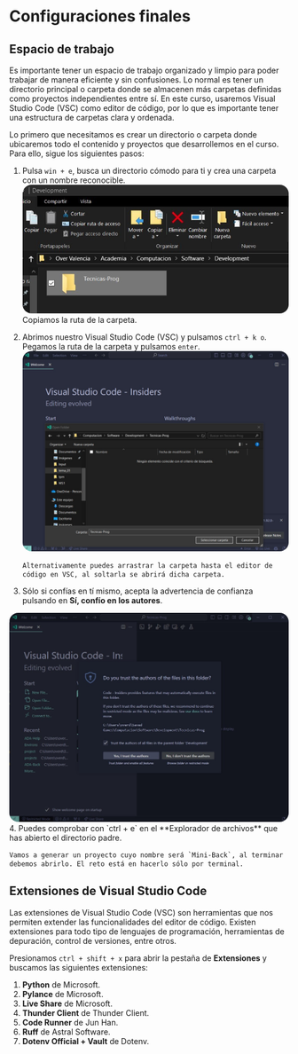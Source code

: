 # Configuraciones finales

## Espacio de trabajo

Es importante tener un espacio de trabajo organizado y limpio para poder trabajar de manera eficiente y sin confusiones.
Lo normal es tener un directorio principal o carpeta donde se almacenen más carpetas definidas como proyectos independientes entre sí. En este curso, usaremos Visual Studio Code (VSC) como editor de código, por lo que es importante tener una estructura de carpetas clara y ordenada.

Lo primero que necesitamos es crear un directorio o carpeta donde ubicaremos todo el contenido y proyectos que desarrollemos en el curso. Para ello, sigue los siguientes pasos:

1. Pulsa `win + e`, busca un directorio cómodo para ti y crea una carpeta con un nombre reconocible.
   <img src='../../_static/images/tema_01/tec-prog.png' style='border-radius: 1rem;'/>
   Copiamos la ruta de la carpeta.
2. Abrimos nuestro Visual Studio Code (VSC) y pulsamos `ctrl + k o`. Pegamos la ruta de la carpeta y pulsamos `enter`.
    <img src='../../_static/images/tema_01/open-folder.png' style='border-radius: 1rem;'/>

    ```{tip}
    Alternativamente puedes arrastrar la carpeta hasta el editor de código en VSC, al soltarla se abrirá dicha carpeta.
    ```

3. Sólo si confías en tí mismo, acepta la advertencia de confianza pulsando en **Sí, confío en los autores**.
<img src='../../_static/images/tema_01/folder-access.png' style='border-radius: 1rem;'/>
4. Puedes comprobar con `ctrl + e` en el **Explorador de archivos** que has abierto el directorio padre.

```{dropdown} Desafío 00!
Vamos a generar un proyecto cuyo nombre será `Mini-Back`, al terminar debemos abrirlo. El reto está en hacerlo sólo por terminal.
```

## Extensiones de Visual Studio Code

Las extensiones de Visual Studio Code (VSC) son herramientas que nos permiten extender las funcionalidades del editor de código. Existen extensiones para todo tipo de lenguajes de programación, herramientas de depuración, control de versiones, entre otros.

Presionamos `ctrl + shift + x` para abrir la pestaña de **Extensiones** y buscamos las siguientes extensiones:

1. **Python** de Microsoft.
2. **Pylance** de Microsoft.
3. **Live Share** de Microsoft.
4. **Thunder Client** de Thunder Client.
5. **Code Runner** de Jun Han.
6. **Ruff** de Astral Software.
7. **Dotenv Official + Vault** de Dotenv.
